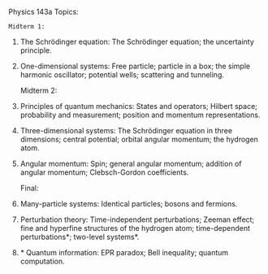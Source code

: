 Physics 143a Topics:

    Midterm 1:
1. The Schrödinger equation: The Schrödinger equation; the uncertainty principle.
2. One-dimensional systems: Free particle; particle in a box; the simple harmonic oscillator; potential wells; scattering and tunneling.

    Midterm 2:
3. Principles of quantum mechanics: States and operators; Hilbert space; probability and measurement; position and momentum representations.
4. Three-dimensional systems: The Schrödinger equation in three dimensions; central potential;
orbital angular momentum; the hydrogen atom.
5. Angular momentum: Spin; general angular momentum; addition of angular momentum; Clebsch-Gordon coefficients.

    Final:
6. Many-particle systems: Identical particles; bosons and fermions.
7. Perturbation theory: Time-independent perturbations; Zeeman effect; fine and hyperfine structures of the hydrogen atom; time-dependent perturbations\*; two-level systems\*.
8. \* Quantum information: EPR paradox; Bell inequality; quantum computation.
